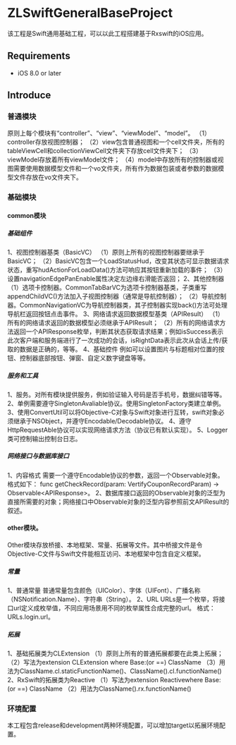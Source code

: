 # ZLSwiftGeneralBaseProject
该工程是Swift通用基础工程，可以以此工程搭建基于Rxswift的iOS应用。

## Requirements

- iOS 8.0 or later

## Introduce

### 普通模块
原则上每个模块有“controller”、“view”、“viewModel”、“model”。
（1）controller存放视图控制器；
（2）view包含普通视图和一个cell文件夹，所有的tableViewCell和collectionViewCell文件夹下存放cell文件夹下；
（3）viewModel存放着所有viewModel文件；
（4）model中存放所有的控制器或视图需要使用数据模型文件和一个vo文件夹，所有作为数据包装或者参数的数据模型文件存放在vo文件夹下。
### 基础模块
#### common模块
##### 基础组件
1、视图控制器基类（BasicVC）
（1）原则上所有的视图控制器要继承于BasicVC；
（2）BasicVC包含一个LoadStatusHud，改变其状态可显示数据请求状态，重写hudActionForLoadData()方法可响应其按钮重新加载的事件；
（3）设置navigationEdgePanEnable属性决定左边缘右滑能否返回；
2、其他控制器
（1）选项卡控制器。CommonTabBarVC为选项卡控制器基类，子类重写appendChildVC()方法加入子视图控制器（通常是导航控制器）；
（2）导航控制器。CommonNavigationVC为导航控制器类，其子控制器实现back()方法可处理导航栏返回按钮点击事件。
3、网络请求返回数据模型基类（APIResult）
（1）所有的网络请求返回的数据模型必须继承于APIResult；
（2）所有的网络请求方法返回一个APIResponse枚举，判断其状态获取请求结果；例如isSuccess表示此次客户端和服务端进行了一次成功的会话，isRightData表示此次从会话上传/获取的数据是正确的，等等。
4、基础控件
例如可以设置图片与标题相对位置的按钮、控制器底部按钮、弹窗、自定义数字键盘等等。
##### 服务和工具
1、服务。对所有模块提供服务，例如验证输入号码是否手机号，数据纠错等等。
2、单例需要遵守SingletonAvaliable协议。使用SingletonFactory类建立单例。
3、使用ConvertUtil可以将Objective-C对象与Swift对象进行互转，swift对象必须继承于NSObject，并遵守Encodable/Decodable协议。
4、遵守HttpRequestAble协议可以实现网络请求方法（协议已有默认实现）。
5、Logger类可控制输出控制台日志。
##### 网络接口与数据库接口
1、内容格式
需要一个遵守Encodable协议的参数，返回一个Observable对象。格式如下：
func getCheckRecord(param: VertifyCouponRecordParam) -> Observable<APIResponse<CheckRecordResponse>>。
2、数据库接口返回的Observable对象的泛型为直接所需要的对象；网络接口中Observable对象的泛型内容参照前文APIResult的叙述。
#### other模块。
Other模块存放桥接、本地框架、常量、拓展等文件。其中桥接文件是令Objective-C文件与Swift文件能相互访问、本地框架中包含自定义框架。
##### 常量
1、普通常量
普通常量包含颜色（UIColor）、字体（UIFont）、广播名称（NSNotification.Name）、字符串（String）。
2、URL
URLs是一个枚举，将接口url定义成枚举值，不同应用场景用不同的枚举属性合成完整的url。
格式：
URLs.login.url。
##### 拓展
1、基础拓展类为CLExtension
（1）原则上所有的普通拓展都要在此类上拓展；
（2）写法为extension CLExtension where Base:(or ==) ClassName
（3）用法为ClassName.cl.staticFunctionName()、ClassName().cl.functionName()
2、RxSwift的拓展类为Reactive
（1）写法为extension Reactivewhere Base: (or ==) ClassName
（2）用法为ClassName().rx.functionName()
### 环境配置
本工程包含release和development两种环境配置，可以增加target以拓展环境配置。
